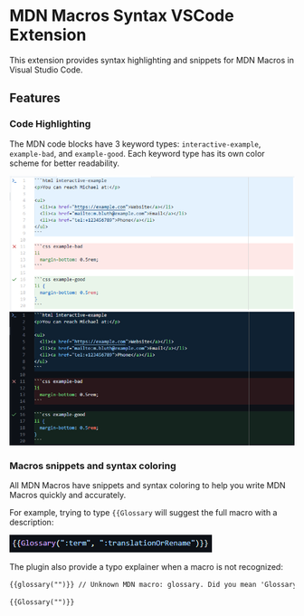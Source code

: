 # MDN Macros Syntax VSCode Extension

This extension provides syntax highlighting and snippets for MDN Macros in Visual Studio Code.

## Features

### Code Highlighting

The MDN code blocks have 3 keyword types: `interactive-example`, `example-bad`, and `example-good`. Each keyword type has its own color scheme for better readability.

![Code Highlighting in light theme](./docs/images/block-code-colors-light.png)
![Code Highlighting in dark theme](./docs/images/block-code-colors-dark.png)

### Macros snippets and syntax coloring

All MDN Macros have snippets and syntax coloring to help you write MDN Macros quickly and accurately.

For example, trying to type `{{Glossary` will suggest the full macro with a description:

![Example of Glossary completion](./docs/images/macros-completions-glossary-example.png)

The plugin also provide a typo explainer when a macro is not recognized:

```md example-bad
{{glossary("")}} // Unknown MDN macro: glossary. Did you mean 'Glossary'? `mdn-macros(unknownMacro)`
```

```md example-good
{{Glossary("")}}
```
